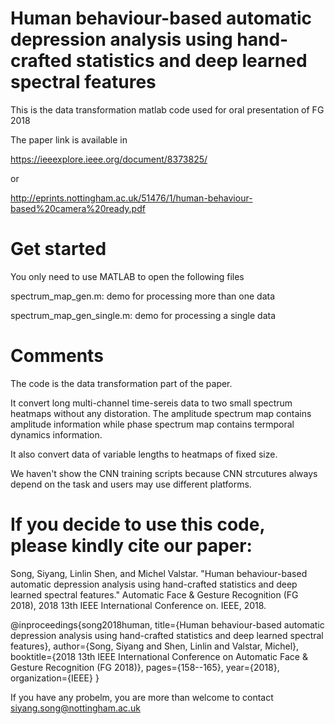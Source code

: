 # Human behaviour-based automatic depression analysis using hand-crafted statistics and deep learned spectral features

This is the data transformation matlab code used for oral presentation of FG 2018

The paper link is available in 

https://ieeexplore.ieee.org/document/8373825/ 

or 

http://eprints.nottingham.ac.uk/51476/1/human-behaviour-based%20camera%20ready.pdf

# Get started

You only need to use MATLAB to open the following files

spectrum_map_gen.m:          demo for processing more than one data 

spectrum_map_gen_single.m:   demo for processing a single data 

# Comments

The code is the data transformation part of the paper.

It convert long multi-channel time-sereis data to two small spectrum heatmaps without any distoration. The amplitude spectrum map contains amplitude information while phase spectrum map contains termporal dynamics information.

It also convert data of variable lengths to heatmaps of fixed size.

We haven't show the CNN training scripts because CNN strcutures always depend on the task and users may use different platforms. 

# If you decide to use this code, please kindly cite our paper:

Song, Siyang, Linlin Shen, and Michel Valstar. "Human behaviour-based automatic depression analysis using hand-crafted statistics and deep learned spectral features." Automatic Face & Gesture Recognition (FG 2018), 2018 13th IEEE International Conference on. IEEE, 2018.

@inproceedings{song2018human,
  title={Human behaviour-based automatic depression analysis using hand-crafted statistics and deep learned spectral features},
  author={Song, Siyang and Shen, Linlin and Valstar, Michel},
  booktitle={2018 13th IEEE International Conference on Automatic Face \& Gesture Recognition (FG 2018)},
  pages={158--165},
  year={2018},
  organization={IEEE}
}

If you have any probelm, you are more than welcome to contact siyang.song@nottingham.ac.uk

